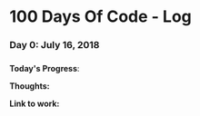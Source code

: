 # 100 Days Of Code - Log

### Day 0: July 16, 2018 
##### 

**Today's Progress**: 

**Thoughts:**

**Link to work:** 

